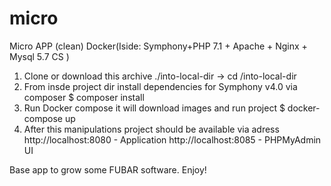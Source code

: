 # micro
Micro APP (clean) Docker(Iside: Symphony+PHP 7.1 + Apache + Nginx + Mysql 5.7 CS )

1. Clone or download this archive ./into-local-dir -> cd /into-local-dir
2. From insde project dir install dependencies for Symphony v4.0 via composer
   $ composer install
3. Run Docker compose it will download images and run project
   $ docker-compose up
4. After this manipulations project should be available via adress
   http://localhost:8080 - Application
   http://localhost:8085 - PHPMyAdmin UI
   
Base app to grow some FUBAR software. Enjoy!